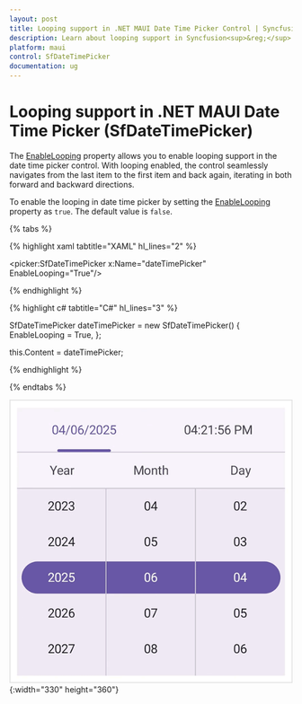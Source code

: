 ```yaml
---
layout: post
title: Looping support in .NET MAUI Date Time Picker Control | Syncfusion®
description: Learn about looping support in Syncfusion<sup>&reg;</sup> .NET MAUI Date Time Picker (SfDateTimePicker) control.
platform: maui
control: SfDateTimePicker
documentation: ug
---
```


# Looping support in .NET MAUI Date Time Picker (SfDateTimePicker)

The [EnableLooping]() property allows you to enable looping support in the date time picker control. With looping enabled, the control seamlessly navigates from the last item to the first item and back again, iterating in both forward and backward directions.

To enable the looping in date time picker by setting the [EnableLooping]() property as `true`. The default value is `false`.

{% tabs %}

{% highlight xaml tabtitle="XAML" hl_lines="2" %}

<picker:SfDateTimePicker x:Name="dateTimePicker"
                     EnableLooping="True"/>

{% endhighlight %}

{% highlight c# tabtitle="C#" hl_lines="3" %}  

SfDateTimePicker dateTimePicker = new SfDateTimePicker()
{
    EnableLooping = True,
};

this.Content = dateTimePicker;

{% endhighlight %}

{% endtabs %}

![Enable Looping in .NET MAUI Date Time picker.](images/enable-looping/date-time-picker-enable-looping.gif){:width="330" height="360"}